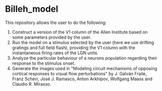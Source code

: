 # Billeh_model
This repository allows the user to do the following:
1) Construct a version of the V1 column of the Allen Institute based on some parameters provided by the user.
2) Run the model on a stimulus selected by the user (here we use drifting gratings and full field flash), providing the V1 column with the instantaneous firing rates of the LGN units.
3) Analyze the particular behaviour of a neurons population regarding their response to the stimulus onset.
4) Generate the images used in "Modeling circuit mechanisms of opposing cortical responses to visual flow perturbations" by J. Galván Fraile, Franz Scherr, José J. Ramasco, Anton Arkhipov, Wolfgang Maass and Claudio R. Mirasso.
